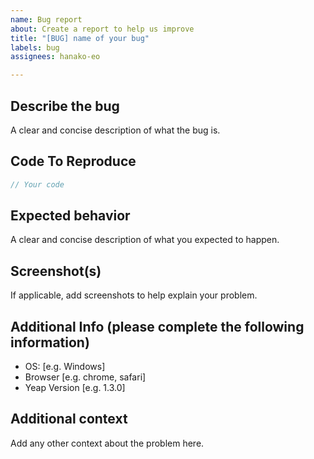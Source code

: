 ```yaml
---
name: Bug report
about: Create a report to help us improve
title: "[BUG] name of your bug"
labels: bug
assignees: hanako-eo

---
```


## Describe the bug
A clear and concise description of what the bug is.

## Code To Reproduce
```js
// Your code
```

## Expected behavior
A clear and concise description of what you expected to happen.

## Screenshot(s)
If applicable, add screenshots to help explain your problem.

## Additional Info (please complete the following information)
 - OS: [e.g. Windows]
 - Browser [e.g. chrome, safari]
 - Yeap Version [e.g. 1.3.0]

## Additional context
Add any other context about the problem here.
